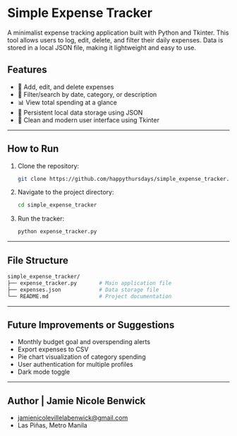 # Simple Expense Tracker

A minimalist expense tracking application built with Python and Tkinter. This tool allows users to log, edit, delete, and filter their daily expenses. Data is stored in a local JSON file, making it lightweight and easy to use.

## Features

- 💸 Add, edit, and delete expenses
- 📅 Filter/search by date, category, or description
- 📊 View total spending at a glance
- 🧾 Persistent local data storage using JSON
- 🎨 Clean and modern user interface using Tkinter

---

## How to Run

1. Clone the repository:
   ```bash
   git clone https://github.com/happythursdays/simple_expense_tracker.git
2. Navigate to the project directory:
    ```bash
   cd simple_expense_tracker
3. Run the tracker:
    ```bash
   python expense_tracker.py
    ```
___

## File Structure
```bash
simple_expense_tracker/
├── expense_tracker.py       # Main application file
├── expenses.json            # Data storage file
└── README.md                # Project documentation
```

---

## Future Improvements or Suggestions
- Monthly budget goal and overspending alerts
- Export expenses to CSV
- Pie chart visualization of category spending
- User authentication for multiple profiles
- Dark mode toggle

---

## Author | Jamie Nicole Benwick
- jamienicolevillelabenwick@gmail.com
- Las Piñas, Metro Manila

